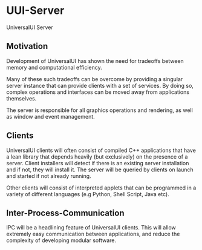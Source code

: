 # UUI-Server
UniversalUI Server

## Motivation

Development of UniversalUI has shown the need for tradeoffs between memory and computational efficiency.

Many of these such tradeoffs can be overcome by providing a singular server instance that can provide clients with a set of services.
By doing so, complex operations and interfaces can be moved away from applications themselves.

The server is responsible for all graphics operations and rendering, as well as window and event management. 

## Clients

UniversalUI clients will often consist of compiled C++ applications that have a lean library that depends heavily (but exclusively) on the presence of a server.
Client installers will detect if there is an existing server installation and if not, they will install it.
The server will be queried by clients on launch and started if not already running.

Other clients will consist of interpreted applets that can be programmed in a variety of different languages (e.g Python, Shell Script, Java etc).

## Inter-Process-Communication

IPC will be a headlining feature of UniversalUI clients. 
This will allow extremely easy communication between applications, and reduce the complexity of developing modular software.
